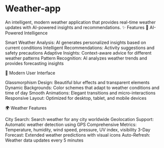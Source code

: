 # Weather-app
An intelligent, modern weather application that provides real-time weather updates with AI-powered insights and recommendations.
✨ Features
🤖 AI-Powered Intelligence

Smart Weather Analysis: AI generates personalized insights based on current conditions
Intelligent Recommendations: Activity suggestions and safety precautions
Adaptive Insights: Context-aware advice for different weather patterns
Pattern Recognition: AI analyzes weather trends and provides forecasting insights

🎨 Modern User Interface

Glassmorphism Design: Beautiful blur effects and transparent elements
Dynamic Backgrounds: Color schemes that adapt to weather conditions and time of day
Smooth Animations: Elegant transitions and micro-interactions
Responsive Layout: Optimized for desktop, tablet, and mobile devices

🌍 Weather Features

City Search: Search weather for any city worldwide
Geolocation Support: Automatic weather detection using GPS
Comprehensive Metrics: Temperature, humidity, wind speed, pressure, UV index, visibility
3-Day Forecast: Extended weather predictions with visual icons
Auto-Refresh: Weather data updates every 5 minutes





